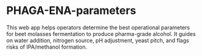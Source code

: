 # PHAGA-ENA-parameters
This web app helps operators determine the best operational parameters for beet molasses fermentation to produce pharma-grade alcohol.   It guides on water addition, nitrogen source, pH adjustment, yeast pitch, and flags risks of IPA/methanol formation.
